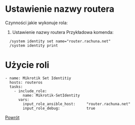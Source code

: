 Ustawienie nazwy routera
=========

Czynności jakie wykonuje rola:

1. Ustawienie nazwy routera
  Przykładowa komenda:
  ```
    /system identity set name="router.rachuna.net"
    /system identity print
  ```

Użycie roli
=========

```
- name: Mikrotik Set Identitiy
  hosts: routeros
  tasks:
    - include_role:
        name: Mikrotik-SetIdentity
      vars:
        input_role_ansible_host:     "router.rachuna.net"
        input_role_debug:            true
```


[Powrót](../../README.md)